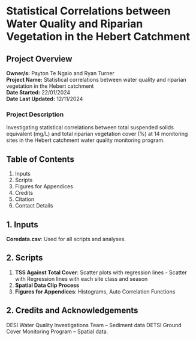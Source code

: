 # Statistical Correlations between Water Quality and Riparian Vegetation in the Hebert Catchment
## Project Overview

**Owner/s:** Payton Te Ngaio and Ryan Turner  
**Project Name:** Statistical correlations between water quality and riparian vegetation in the Hebert catchment  
**Date Started:** 22/01/2024  
**Date Last Updated:** 12/11/2024 
### Project Description
Investigating statistical correlations between total suspended solids equivalent (mg/L) and total riparian vegetation cover (%) at 14 monitoring sites in the Hebert catchment water quality monitoring program.

## Table of Contents

1. Inputs
2. Scripts
3. Figures for Appendices
4. Credits
5. Citation
6. Contact Details

## 1. Inputs

**Coredata.csv**: Used for all scripts and analyses.

## 2. Scripts
1. **TSS Against Total Cover**: Scatter plots with regression lines - Scatter with Regression lines with each site class and season 
2. **Spatial Data Clip Process**
3. **Figures for Appendices**: Histograms, Auto Correlation Functions 

## 2. Credits and Acknowledgements 
DESI Water Quality Investigations Team – Sediment data
DETSI Ground Cover Monitoring Program – Spatial data.
